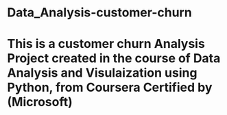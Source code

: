 # Data_Analysis-customer-churn
# This is a customer churn Analysis Project created in the course of Data Analysis and Visulaization using Python, from Coursera Certified by (Microsoft)
